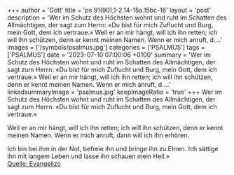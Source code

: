 +++
author = 'Gott'
title = 'ps 91(90),1-2.14-15a.15bc-16'
layout = 'post'
description = 'Wer im Schutz des Höchsten wohnt und ruht im Schatten des Allmächtigen, der sagt zum Herrn: «Du bist für mich Zuflucht und Burg, mein Gott, dem ich vertraue.»  Weil er an mir hängt, will ich ihn retten; ich will ihn schützen, denn er kennt meinen Namen. Wenn er mich anruft, d....'
images = ['/symbols/psalmus.jpg']
categories = ['PSALMUS']
tags = ['PSALMUS']
date = '2023-07-10 07:00:06 +0100'
summary = 'Wer im Schutz des Höchsten wohnt und ruht im Schatten des Allmächtigen, der sagt zum Herrn: «Du bist für mich Zuflucht und Burg, mein Gott, dem ich vertraue.»  Weil er an mir hängt, will ich ihn retten; ich will ihn schützen, denn er kennt meinen Namen. Wenn er mich anruft, d....'
linkedsummaryImage = 'psalmus.jpg'
keepImageRatio = 'true'
+++
Wer im Schutz des Höchsten wohnt
und ruht im Schatten des Allmächtigen,
der sagt zum Herrn: «Du bist für mich Zuflucht und Burg,
mein Gott, dem ich vertraue.»

Weil er an mir hängt, will ich ihn retten;
ich will ihn schützen, denn er kennt meinen Namen.
Wenn er mich anruft,
dann will ich ihn erhören.<!--more-->

Ich bin bei ihm in der Not,
befreie ihn und bringe ihn zu Ehren.
Ich sättige ihn mit langem Leben
und lasse ihn schauen mein Heil.»<br> [Quelle: Evangelizo](https://evangeliumtagfuertag.org/DE/gospel)